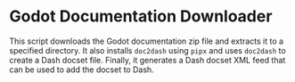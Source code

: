 # Godot Documentation Downloader

This script downloads the Godot documentation zip file and extracts it to a specified directory. It also installs `doc2dash` using `pipx` and uses `doc2dash` to create a Dash docset file. Finally, it generates a Dash docset XML feed that can be used to add the docset to Dash.